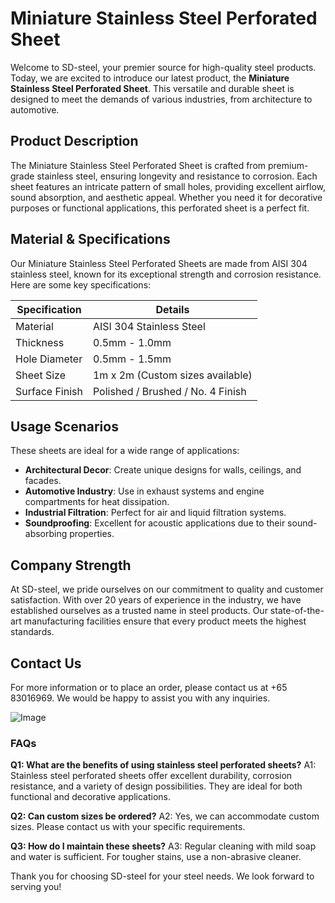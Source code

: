 # Miniature Stainless Steel Perforated Sheet

Welcome to SD-steel, your premier source for high-quality steel products. Today, we are excited to introduce our latest product, the **Miniature Stainless Steel Perforated Sheet**. This versatile and durable sheet is designed to meet the demands of various industries, from architecture to automotive.

## Product Description

The Miniature Stainless Steel Perforated Sheet is crafted from premium-grade stainless steel, ensuring longevity and resistance to corrosion. Each sheet features an intricate pattern of small holes, providing excellent airflow, sound absorption, and aesthetic appeal. Whether you need it for decorative purposes or functional applications, this perforated sheet is a perfect fit.

## Material & Specifications

Our Miniature Stainless Steel Perforated Sheets are made from AISI 304 stainless steel, known for its exceptional strength and corrosion resistance. Here are some key specifications:

| Specification | Details |
|---------------|---------|
| Material      | AISI 304 Stainless Steel |
| Thickness     | 0.5mm - 1.0mm |
| Hole Diameter | 0.5mm - 1.5mm |
| Sheet Size    | 1m x 2m (Custom sizes available) |
| Surface Finish| Polished / Brushed / No. 4 Finish |

## Usage Scenarios

These sheets are ideal for a wide range of applications:
- **Architectural Decor**: Create unique designs for walls, ceilings, and facades.
- **Automotive Industry**: Use in exhaust systems and engine compartments for heat dissipation.
- **Industrial Filtration**: Perfect for air and liquid filtration systems.
- **Soundproofing**: Excellent for acoustic applications due to their sound-absorbing properties.

## Company Strength

At SD-steel, we pride ourselves on our commitment to quality and customer satisfaction. With over 20 years of experience in the industry, we have established ourselves as a trusted name in steel products. Our state-of-the-art manufacturing facilities ensure that every product meets the highest standards.

## Contact Us

For more information or to place an order, please contact us at +65 83016969. We would be happy to assist you with any inquiries.

![Image](https://github.com/user-attachments/assets/2567258e-e124-4816-932d-1809bd27ef0b)

### FAQs

**Q1: What are the benefits of using stainless steel perforated sheets?**
A1: Stainless steel perforated sheets offer excellent durability, corrosion resistance, and a variety of design possibilities. They are ideal for both functional and decorative applications.

**Q2: Can custom sizes be ordered?**
A2: Yes, we can accommodate custom sizes. Please contact us with your specific requirements.

**Q3: How do I maintain these sheets?**
A3: Regular cleaning with mild soap and water is sufficient. For tougher stains, use a non-abrasive cleaner.

Thank you for choosing SD-steel for your steel needs. We look forward to serving you!